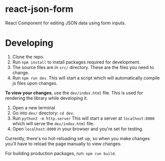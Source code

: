 # react-json-form

React Component for editing JSON data using form inputs.

# Developing

 1. Clone the repo.
 2. Run `npm install` to install packages required for development.
 3. The source files are in `src/` directory. These are the files you need to change.
 4. Run `npm run dev`. This will start a script which will automatically compile
    js files upon changes.

**To view your changes**, use the `dev/index.html` file. This is used for rendering
the library while developing it.

 1. Open a new terminal
 2. Go into `dev/` directory: `cd dev`.
 3. Run `python3 -m http.server` This will start a server at `localhost:8000`
 which will serve the `dev/index.html` file.
 4. Open `localhost:8000` in your browser and you're set for testing.

Currently, there's no hot-reloading set up, so when you make changes you'll 
have to reload the page manually to view changes.

For building production packages, run: `npm run build`.